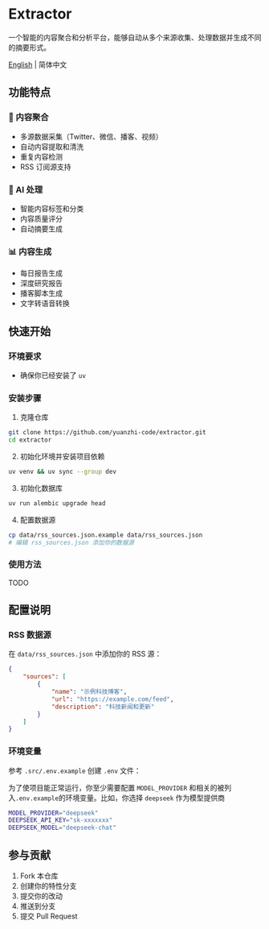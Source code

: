 # Extractor

一个智能的内容聚合和分析平台，能够自动从多个来源收集、处理数据并生成不同的摘要形式。

[English](README.md) | 简体中文

## 功能特点

### 🔄 内容聚合
- 多源数据采集（Twitter、微信、播客、视频）
- 自动内容提取和清洗
- 重复内容检测
- RSS 订阅源支持

### 🤖 AI 处理
- 智能内容标签和分类
- 内容质量评分
- 自动摘要生成

### 📊 内容生成
- 每日报告生成
- 深度研究报告
- 播客脚本生成
- 文字转语音转换

## 快速开始

### 环境要求

- 确保你已经安装了 `uv`

### 安装步骤
1. 克隆仓库
```bash
git clone https://github.com/yuanzhi-code/extractor.git
cd extractor
```

2. 初始化环境并安装项目依赖
```bash
uv venv && uv sync --group dev
```

3. 初始化数据库
```bash
uv run alembic upgrade head
```

4. 配置数据源
```bash
cp data/rss_sources.json.example data/rss_sources.json
# 编辑 rss_sources.json 添加你的数据源
```

### 使用方法

TODO

## 配置说明

### RSS 数据源
在 `data/rss_sources.json` 中添加你的 RSS 源：
```json
{
    "sources": [
        {
            "name": "示例科技博客",
            "url": "https://example.com/feed",
            "description": "科技新闻和更新"
        }
    ]
}
```

### 环境变量
参考 `.src/.env.example` 创建 `.env` 文件：

为了使项目能正常运行，你至少需要配置 `MODEL_PROVIDER` 和相关的被列入`.env.example`的环境变量。比如，你选择 `deepseek` 作为模型提供商

```bash
MODEL_PROVIDER="deepseek"
DEEPSEEK_API_KEY="sk-xxxxxxx"
DEEPSEEK_MODEL="deepseek-chat"
```

## 参与贡献

1. Fork 本仓库
2. 创建你的特性分支
3. 提交你的改动
4. 推送到分支
5. 提交 Pull Request
